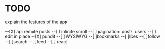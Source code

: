 # TODO
explain the features of the app

--[X] api remote posts
--[ ] infinite scroll
--[ ] pagination: posts, users
--[ ] edit in place
--[X] pundit
--[ ] WYSIWYG
--[ ]bookmarks
--[ ]likes
--[ ]follow
--[ ]search
--[ ]feed
--[ ] react 
